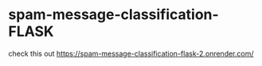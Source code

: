 ﻿# spam-message-classification-FLASK
check this out 
https://spam-message-classification-flask-2.onrender.com/
